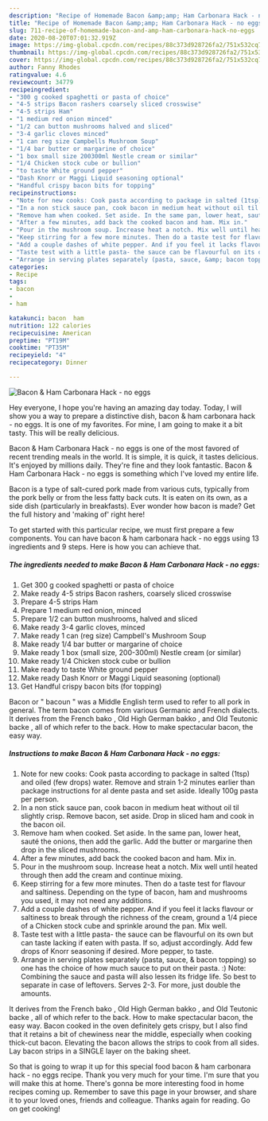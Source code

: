 ```yaml
---
description: "Recipe of Homemade Bacon &amp;amp; Ham Carbonara Hack - no eggs"
title: "Recipe of Homemade Bacon &amp;amp; Ham Carbonara Hack - no eggs"
slug: 711-recipe-of-homemade-bacon-and-amp-ham-carbonara-hack-no-eggs
date: 2020-08-20T07:01:32.919Z
image: https://img-global.cpcdn.com/recipes/88c373d928726fa2/751x532cq70/bacon-ham-carbonara-hack-no-eggs-recipe-main-photo.jpg
thumbnail: https://img-global.cpcdn.com/recipes/88c373d928726fa2/751x532cq70/bacon-ham-carbonara-hack-no-eggs-recipe-main-photo.jpg
cover: https://img-global.cpcdn.com/recipes/88c373d928726fa2/751x532cq70/bacon-ham-carbonara-hack-no-eggs-recipe-main-photo.jpg
author: Fanny Rhodes
ratingvalue: 4.6
reviewcount: 34779
recipeingredient:
- "300 g cooked spaghetti or pasta of choice"
- "4-5 strips Bacon rashers coarsely sliced crosswise"
- "4-5 strips Ham"
- "1 medium red onion minced"
- "1/2 can button mushrooms halved and sliced"
- "3-4 garlic cloves minced"
- "1 can reg size Campbells Mushroom Soup"
- "1/4 bar butter or margarine of choice"
- "1 box small size 200300ml Nestle cream or similar"
- "1/4 Chicken stock cube or bullion"
- "to taste White ground pepper"
- "Dash Knorr or Maggi Liquid seasoning optional"
- "Handful crispy bacon bits for topping"
recipeinstructions:
- "Note for new cooks: Cook pasta according to package in salted (1tsp) and oiled (few drops) water. Remove and strain 1-2 minutes earlier than package instructions for al dente pasta and set aside. Ideally 100g pasta per person."
- "In a non stick sauce pan, cook bacon in medium heat without oil til slightly crisp. Remove bacon, set aside. Drop in sliced ham and cook in the bacon oil."
- "Remove ham when cooked. Set aside. In the same pan, lower heat, sauté the onions, then add the garlic. Add the butter or margarine then drop in the sliced mushrooms."
- "After a few minutes, add back the cooked bacon and ham. Mix in."
- "Pour in the mushroom soup. Increase heat a notch. Mix well until heated through then add the cream and continue mixing."
- "Keep stirring for a few more minutes. Then do a taste test for flavour and saltiness. Depending on the type of bacon, ham and mushrooms you used, it may not need any additions."
- "Add a couple dashes of white pepper. And if you feel it lacks flavour or saltiness to break through the richness of the cream, ground a 1/4 piece of a Chicken stock cube and sprinkle around the pan. Mix well."
- "Taste test with a little pasta- the sauce can be flavourful on its own but can taste lacking if eaten with pasta. If so, adjust accordingly. Add few drops of Knorr seasoning if desired. More pepper, to taste."
- "Arrange in serving plates separately (pasta, sauce, &amp; bacon topping) so one has the choice of how much sauce to put on their pasta. :) Note: Combining the sauce and pasta will also lessen its fridge life. So best to separate in case of leftovers. Serves 2-3. For more, just double the amounts."
categories:
- Recipe
tags:
- bacon
- 
- ham

katakunci: bacon  ham 
nutrition: 122 calories
recipecuisine: American
preptime: "PT19M"
cooktime: "PT35M"
recipeyield: "4"
recipecategory: Dinner

---
```



![Bacon &amp; Ham Carbonara Hack - no eggs](https://img-global.cpcdn.com/recipes/88c373d928726fa2/751x532cq70/bacon-ham-carbonara-hack-no-eggs-recipe-main-photo.jpg)

Hey everyone, I hope you're having an amazing day today. Today, I will show you a way to prepare a distinctive dish, bacon &amp; ham carbonara hack - no eggs. It is one of my favorites. For mine, I am going to make it a bit tasty. This will be really delicious.

Bacon &amp; Ham Carbonara Hack - no eggs is one of the most favored of recent trending meals in the world. It is simple, it is quick, it tastes delicious. It's enjoyed by millions daily. They're fine and they look fantastic. Bacon &amp; Ham Carbonara Hack - no eggs is something which I've loved my entire life.

Bacon is a type of salt-cured pork made from various cuts, typically from the pork belly or from the less fatty back cuts. It is eaten on its own, as a side dish (particularly in breakfasts). Ever wonder how bacon is made? Get the full history and &#39;making of&#39; right here!


To get started with this particular recipe, we must first prepare a few components. You can have bacon &amp; ham carbonara hack - no eggs using 13 ingredients and 9 steps. Here is how you can achieve that.

<!--inarticleads1-->

##### The ingredients needed to make Bacon &amp; Ham Carbonara Hack - no eggs:

1. Get 300 g cooked spaghetti or pasta of choice
1. Make ready 4-5 strips Bacon rashers, coarsely sliced crosswise
1. Prepare 4-5 strips Ham
1. Prepare 1 medium red onion, minced
1. Prepare 1/2 can button mushrooms, halved and sliced
1. Make ready 3-4 garlic cloves, minced
1. Make ready 1 can (reg size) Campbell&#39;s Mushroom Soup
1. Make ready 1/4 bar butter or margarine of choice
1. Make ready 1 box (small size, 200-300ml) Nestle cream (or similar)
1. Make ready 1/4 Chicken stock cube or bullion
1. Make ready to taste White ground pepper
1. Make ready Dash Knorr or Maggi Liquid seasoning (optional)
1. Get Handful crispy bacon bits (for topping)


Bacon or &#34; bacoun &#34; was a Middle English term used to refer to all pork in general. The term bacon comes from various Germanic and French dialects. It derives from the French bako , Old High German bakko , and Old Teutonic backe , all of which refer to the back. How to make spectacular bacon, the easy way. 

<!--inarticleads2-->

##### Instructions to make Bacon &amp; Ham Carbonara Hack - no eggs:

1. Note for new cooks: Cook pasta according to package in salted (1tsp) and oiled (few drops) water. Remove and strain 1-2 minutes earlier than package instructions for al dente pasta and set aside. Ideally 100g pasta per person.
1. In a non stick sauce pan, cook bacon in medium heat without oil til slightly crisp. Remove bacon, set aside. Drop in sliced ham and cook in the bacon oil.
1. Remove ham when cooked. Set aside. In the same pan, lower heat, sauté the onions, then add the garlic. Add the butter or margarine then drop in the sliced mushrooms.
1. After a few minutes, add back the cooked bacon and ham. Mix in.
1. Pour in the mushroom soup. Increase heat a notch. Mix well until heated through then add the cream and continue mixing.
1. Keep stirring for a few more minutes. Then do a taste test for flavour and saltiness. Depending on the type of bacon, ham and mushrooms you used, it may not need any additions.
1. Add a couple dashes of white pepper. And if you feel it lacks flavour or saltiness to break through the richness of the cream, ground a 1/4 piece of a Chicken stock cube and sprinkle around the pan. Mix well.
1. Taste test with a little pasta- the sauce can be flavourful on its own but can taste lacking if eaten with pasta. If so, adjust accordingly. Add few drops of Knorr seasoning if desired. More pepper, to taste.
1. Arrange in serving plates separately (pasta, sauce, &amp; bacon topping) so one has the choice of how much sauce to put on their pasta. :) Note: Combining the sauce and pasta will also lessen its fridge life. So best to separate in case of leftovers. Serves 2-3. For more, just double the amounts.


It derives from the French bako , Old High German bakko , and Old Teutonic backe , all of which refer to the back. How to make spectacular bacon, the easy way. Bacon cooked in the oven definitely gets crispy, but I also find that it retains a bit of chewiness near the middle, especially when cooking thick-cut bacon. Elevating the bacon allows the strips to cook from all sides. Lay bacon strips in a SINGLE layer on the baking sheet. 

So that is going to wrap it up for this special food bacon &amp; ham carbonara hack - no eggs recipe. Thank you very much for your time. I'm sure that you will make this at home. There's gonna be more interesting food in home recipes coming up. Remember to save this page in your browser, and share it to your loved ones, friends and colleague. Thanks again for reading. Go on get cooking!
